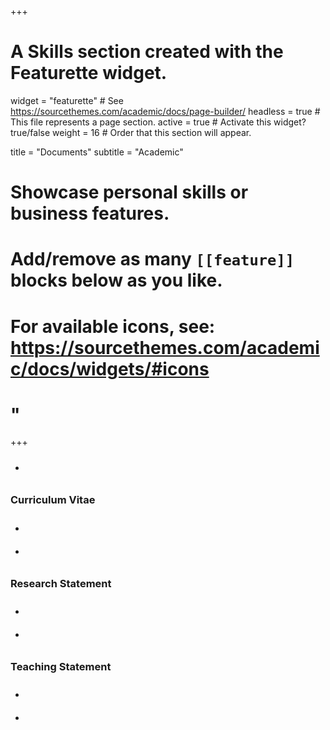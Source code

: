 +++
# A Skills section created with the Featurette widget.
widget = "featurette"  # See https://sourcethemes.com/academic/docs/page-builder/
headless = true  # This file represents a page section.
active = true  # Activate this widget? true/false
weight = 16  # Order that this section will appear.

title = "Documents"
subtitle = "Academic"

# Showcase personal skills or business features.
#
# Add/remove as many `[[feature]]` blocks below as you like.
#
# For available icons, see: https://sourcethemes.com/academic/docs/widgets/#icons
# <span style='color:black!important;'> <i class='fab fa-2x fa-r-project'></i> </span>"

+++

<div class="row">
  
  <div class="col-12 col-sm-4">
    <div class="featurette-icon">
    <ul class="network-icon" aria-hidden="true">
      <li class="li-icon">
        <a href = "/cv/" class="grow">
          <i class="ai ai-cv"></i>
        </a>
      </li>
      </ul>
    </div>
    <h3>Curriculum Vitae</h3>
    <ul class="network-icon" aria-hidden="true">
      <li class="li-icon">
        <a href="/cv/"> 
          <i class="fab fa-html5 fa-3x"> </i>
        </a>
        </li>
      <li class="li-icon">
      <a href="/documents/cv/cv.pdf"> 
        <i class="far fa-file-pdf fa-3x"> </i>
      </a>
      </li class="li-icon">
    </ul>
  </div>
  
  <div class="col-12 col-sm-4">
    <div class="featurette-icon"><i class="fas fa-graduation-cap"></i></div>
    <h3>Research Statement</h3>
    <ul class="network-icon" aria-hidden="true">
      <li  class="li-icon">
        <a href="/research-statement/"> 
          <i class="fab fa-html5 fa-3x"> </i>
        </a>
        </li>
      <li  class="li-icon">
      <a href="/#"> 
        <i class="far fa-file-pdf fa-3x"> </i>
      </a>
      </li>
    </ul>
  </div>
  
  <div class="col-12 col-sm-4">
    <div class="featurette-icon"><i class="fas fa-chalkboard-teacher"></i></div>
    <h3>Teaching Statement</h3>
    <ul class="network-icon" aria-hidden="true">
      <li  class="li-icon">
        <a href="/teaching-statement/"> 
          <i class="fab fa-html5 fa-3x"> </i>
        </a>
        </li>
      <li class="li-icon">
      <a href="/#"> 
        <i class="far fa-file-pdf fa-3x"> </i>
      </a>
      </li>
    </ul>
  </div>
</div>

<style>
.grow { transition: all .2s ease-in-out; }
.grow:hover { transform: scale(1.1); }

.a-icon {
  transition: all .2s ease-in-out;
}

.a-icon:hover {
  color: red;
  transform: scale(1.1);
}
.li-icon {
  padding: 10px;
}
<a>
</style>



<!-- <div class="row">
      <div class="featurette-icon"> <i class="fab fa-html5"></i> </div>
      <div class="featurette-icon"> <i class="far fa-file-pdf"></i> </div>
      <div class="featurette-icon"> <i class="fas fa-file-pdf"></i> </div>
    </div>
    
-->